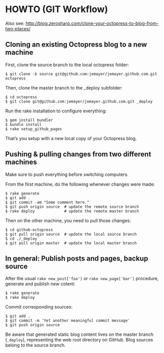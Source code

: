 # HOWTO (GIT Workflow)

Also see: http://blog.zerosharp.com/clone-your-octopress-to-blog-from-two-places/

## Cloning an existing Octopress blog to a new machine

First, clone the source branch to the local octopress folder:

    $ git clone -b source git@github.com:jemayer/jemayer.github.com.git octopress

Then, clone the master branch to the _deploy subfolder:

    $ cd octopress
    $ git clone git@github.com:jemayer/jemayer.github.com.git _deploy

Run the rake installation to configure everything:

    $ gem install bundler
    $ bundle install
    $ rake setup_github_pages

That’s you setup with a new local copy of your Octopress blog.

## Pushing & pulling changes from two different machines

Make sure to push everything before switching computers.

From the first machine, do the following whenever changes were made:

    $ rake generate
    $ git add .
    $ git commit -am "Some comment here."
    $ git push origin source  # update the remote source branch
    $ rake deploy             # update the remote master branch

Then on the other machine, you need to pull those changes:

    $ cd github-octopress
    $ git pull origin source  # update the local source branch
    $ cd ./_deploy
    $ git pull origin master  # update the local master branch

## In general: Publish posts and pages, backup source

After the usual `rake new_post['foo']` or `rake new_page['bar']` procedure, generate and publish new cotent:

    $ rake generate
    $ rake deploy

Commit corresponding sources:

    $ git add .
    $ git commit -m 'Yet another meaningful commit message'
    $ git push origin source

Be aware that generated static blog content lives on the master branch (`_deploy`), representing the web root directory on GitHub. Blog sources belong to the source branch.
